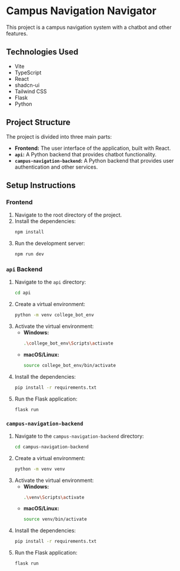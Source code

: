 # Campus Navigation Navigator

This project is a campus navigation system with a chatbot and other features.

## Technologies Used

- Vite
- TypeScript
- React
- shadcn-ui
- Tailwind CSS
- Flask
- Python

## Project Structure

The project is divided into three main parts:

- **Frontend:** The user interface of the application, built with React.
- **`api`:** A Python backend that provides chatbot functionality.
- **`campus-navigation-backend`:** A Python backend that provides user authentication and other services.

## Setup Instructions

### Frontend

1.  Navigate to the root directory of the project.
2.  Install the dependencies:
    ```bash
    npm install
    ```
3.  Run the development server:
    ```bash
    npm run dev
    ```

### `api` Backend

1.  Navigate to the `api` directory:
    ```bash
    cd api
    ```
2.  Create a virtual environment:
    ```bash
    python -m venv college_bot_env
    ```
3.  Activate the virtual environment:
    -   **Windows:**
        ```bash
        .\college_bot_env\Scripts\activate
        ```
    -   **macOS/Linux:**
        ```bash
        source college_bot_env/bin/activate
        ```
4.  Install the dependencies:
    ```bash
    pip install -r requirements.txt
    ```
5.  Run the Flask application:
    ```bash
    flask run
    ```

### `campus-navigation-backend`

1.  Navigate to the `campus-navigation-backend` directory:
    ```bash
    cd campus-navigation-backend
    ```
2.  Create a virtual environment:
    ```bash
    python -m venv venv
    ```
3.  Activate the virtual environment:
    -   **Windows:**
        ```bash
        .\venv\Scripts\activate
        ```
    -   **macOS/Linux:**
        ```bash
        source venv/bin/activate
        ```
4.  Install the dependencies:
    ```bash
    pip install -r requirements.txt
    ```
5.  Run the Flask application:
    ```bash
    flask run
    ```